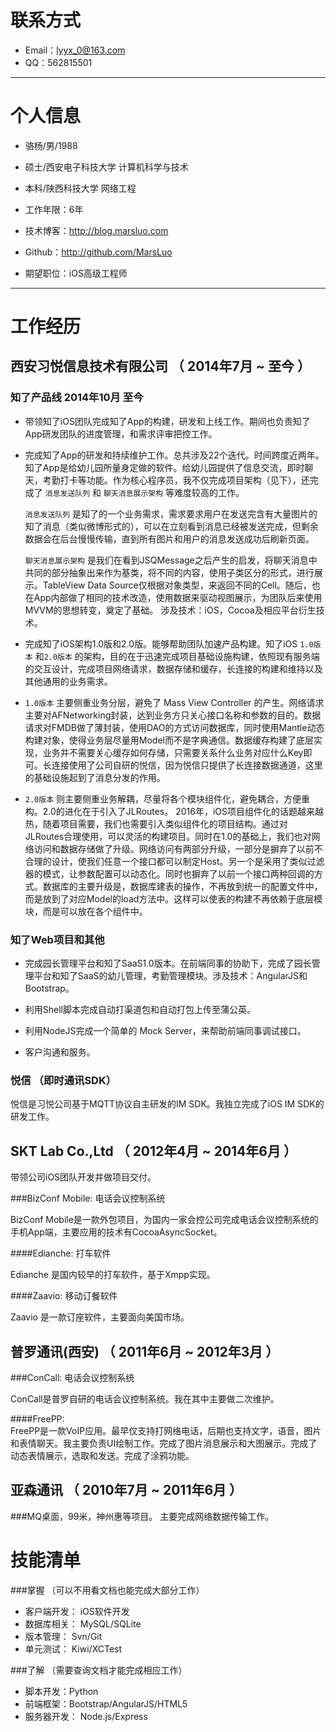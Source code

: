 # 联系方式
<!--- 手机：13363922086-->
- Email：lyyx_0@163.com
- QQ：562815501

---

# 个人信息

 - 骆杨/男/1988  
 - 硕士/西安电子科技大学 计算机科学与技术  
 - 本科/陕西科技大学 网络工程  
 - 工作年限：6年  
 - 技术博客：http://blog.marsluo.com
 - Github：http://github.com/MarsLuo
 
 - 期望职位：iOS高级工程师

---

# 工作经历

## 西安习悦信息技术有限公司 （ 2014年7月 ~ 至今 ）

### 知了产品线 2014年10月 至今 
 - 带领知了iOS团队完成知了App的构建，研发和上线工作。期间也负责知了App研发团队的进度管理，和需求评审把控工作。

 - 完成知了App的研发和持续维护工作。总共涉及22个迭代。时间跨度近两年。知了App是给幼儿园所量身定做的软件。给幼儿园提供了信息交流，即时聊天，考勤打卡等功能。作为核心程序员，我不仅完成项目架构（见下），还完成了 `消息发送队列` 和 `聊天消息展示架构` 等难度较高的工作。 
   
   `消息发送队列` 是知了的一个业务需求，需求要求用户在发送完含有大量图片的知了消息（类似微博形式的），可以在立刻看到消息已经被发送完成，但剩余数据会在后台慢慢传输，直到所有图片和用户的消息发送成功后刷新页面。  

 	`聊天消息展示架构` 是我们在看到JSQMessage之后产生的启发，将聊天消息中共同的部分抽象出来作为基类，将不同的内容，使用子类区分的形式，进行展示。TableView Data Source仅根据对象类型，来返回不同的Cell。随后，也在App内部做了相同的技术改造，使用数据来驱动视图展示，为团队后来使用MVVM的思想转变，奠定了基础。
  涉及技术：iOS，Cocoa及相应平台衍生技术。
 
 - 完成知了iOS架构1.0版和2.0版。能够帮助团队加速产品构建。知了iOS `1.0版本` 和`2.0版本` 的架构，目的在于迅速完成项目基础设施构建，依照现有服务端的交互设计，完成项目网络请求，数据存储和缓存，长连接的构建和维持以及其他通用的业务需求。
 - `1.0版本` 主要侧重业务分层，避免了 Mass View Controller 的产生。网络请求主要对AFNetworking封装，达到业务方只关心接口名称和参数的目的。数据请求对FMDB做了薄封装，使用DAO的方式访问数据库，同时使用Mantle动态构建对象，使得业务层尽量用Model而不是字典通信。数据缓存构建了底层实现，业务并不需要关心缓存如何存储，只需要关系什么业务对应什么Key即可。长连接使用了公司自研的悦信，因为悦信只提供了长连接数据通道，这里的基础设施起到了消息分发的作用。

 - `2.0版本` 则主要侧重业务解耦，尽量将各个模块组件化，避免耦合，方便重构。2.0的进化在于引入了JLRoutes。 2016年，iOS项目组件化的话题越来越热，随着项目需要，我们也需要引入类似组件化的项目结构。通过对JLRoutes合理使用，可以灵活的构建项目。同时在1.0的基础上，我们也对网络访问和数据存储做了升级。网络访问有两部分升级，一部分是摒弃了以前不合理的设计，使我们任意一个接口都可以制定Host。另一个是采用了类似过滤器的模式，让参数配置可以动态化。同时也摒弃了以前一个接口两种回调的方式。数据库的主要升级是，数据库建表的操作，不再放到统一的配置文件中，而是放到了对应Model的load方法中。这样可以使表的构建不再依赖于底层模块，而是可以放在各个组件中。


### 知了Web项目和其他
 - 完成园长管理平台和知了SaaS1.0版本。在前端同事的协助下，完成了园长管理平台和知了SaaS的幼儿管理，考勤管理模块。涉及技术：AngularJS和Bootstrap。  

 - 利用Shell脚本完成自动打渠道包和自动打包上传至蒲公英。

 - 利用NodeJS完成一个简单的 Mock Server，来帮助前端同事调试接口。
 
 - 客户沟通和服务。


### 悦信 （即时通讯SDK）

悦信是习悦公司基于MQTT协议自主研发的IM SDK。我独立完成了iOS IM SDK的研发工作。

 
## SKT Lab Co.,Ltd  （ 2012年4月 ~ 2014年6月 ）

带领公司iOS团队开发并做项目交付。

###BizConf Mobile:  电话会议控制系统 BizConf Mobile是一款外包项目，为国内一家会控公司完成电话会议控制系统的手机App端，主要应用的技术有CocoaAsyncSocket。####Edianche:  打车软件 Edianche 是国内较早的打车软件，基于Xmpp实现。
####Zaavio:  移动订餐软件  

Zaavio 是一款订座软件，主要面向美国市场。

## 普罗通讯(西安)  （ 2011年6月 ~ 2012年3月 ）

###ConCall:  电话会议控制系统  ConCall是普罗自研的电话会议控制系统。我在其中主要做二次维护。####FreePP:  
FreePP是一款VoIP应用。最早仅支持打网络电话，后期也支持文字，语音，图片和表情聊天。我主要负责UI绘制工作。完成了图片消息展示和大图展示。完成了动态表情展示，选取和发送。完成了涂鸦功能。## 亚森通讯  （ 2010年7月 ~ 2011年6月 ）

###MQ桌面，99米，神州惠等项目。
主要完成网络数据传输工作。
# 技能清单

###掌握 （可以不用看文档也能完成大部分工作）
- 客户端开发： iOS软件开发
- 数据库相关： MySQL/SQLite
- 版本管理：   Svn/Git
- 单元测试：   Kiwi/XCTest

###了解 （需要查询文档才能完成相应工作）

- 脚本开发：Python
- 前端框架：Bootstrap/AngularJS/HTML5
- 服务器开发： Node.js/Express


<!--# 致谢
感谢您花时间阅读我的简历，期待能有机会和您共事。-->